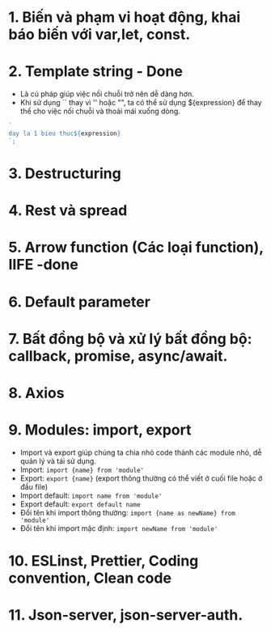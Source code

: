 # 1. Biến và phạm vi hoạt động, khai báo biến với var,let, const.

# 2. Template string - Done

- Là cú pháp giúp việc nối chuỗi trở nên dễ dàng hơn.
- Khi sử dụng `` thay vì '' hoặc "", ta có thể sử dụng ${expression} để thay thế cho việc nối chuỗi và thoải mái xuống dòng.

```js
`
day la 1 bieu thuc${expression} 
`;
```

# 3. Destructuring

# 4. Rest và spread

# 5. Arrow function (Các loại function), IIFE -done

# 6. Default parameter

# 7. Bất đồng bộ và xử lý bất đồng bộ: callback, promise, async/await.

# 8. Axios

# 9. Modules: import, export

- Import và export giúp chúng ta chia nhỏ code thành các module nhỏ, dễ quản lý và tái sử dụng.
- Import: `import {name} from 'module'`
- Export: `export {name}` (export thông thường có thể viết ở cuối file hoặc ở đầu file)
- Import default: `import name from 'module'`
- Export default: `export default name`
- Đổi tên khi import thông thường: `import {name as newName} from 'module'`
- Đổi tên khi import mặc định: `import newName from 'module'`

# 10. ESLinst, Prettier, Coding convention, Clean code

# 11. Json-server, json-server-auth.
